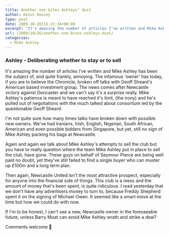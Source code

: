 ```yaml
---
title: Another one bites Ashleys’ dust
author: Kevin Doocey
type: post
date: 2009-10-26T15:22:34+00:00
excerpt: "It's amazing the number of articles I've written and Mike Ashley has been the subject.."
url: /2009/10/26/another-one-bites-ashleys-dust/
categories:
  - Mike Ashley
---
```


### Ashley - Deliberating whether to stay or to sell

It's amazing the number of articles I've written and Mike Ashley has been the subject of, and quite frankly, annoying. The infamous 'owner' has today, if you are to believe the Chronicle, broken off talks with Geoff Sheard's American based investment group. The news comes after Newcastle victory against Doncaster and we can't say it's a surprise really. Mike Ashley's patience is meant to have reached it's limit, (the irony) and he's pulled out of negotiations with the much talked about consortium led by the questionable Geoff Sheard.

I'm not quite sure how many times talks have broken down with possible new owners. We've had Iranians, Irish, English, Nigerian, South African, American and even possible bidders from Singapore, but yet, still no sign of Mike Ashley packing his bags at Newcastle.

Again and again we talk about Mike Ashley's attempts to sell the club but you have to really question where the team Mike Ashley put in place to sell the club, have gone. These guys on behalf of Seymour Pierce are being well paid no doubt, yet they've still failed to find a single buyer who can muster up £100m and a long term plan.

Then again, Newcastle United isn't the most attractive prospect, especially for anyone into the financial side of things. This club is a mess and the amount of money that's been spent, is quite ridiculous. I read yesterday that we don't have any advertisers money to turn to, because Freddy Shepherd spent it on the signing of Michael Owen. It seemed like a smart move at the time but how we could do with now.

If I'm to be honest, I can't see a new, Newcastle owner in the foreseeable future, unless Barry Moat can avoid Mike Ashley wrath and strike a deal?

Comments welcome 🙂
